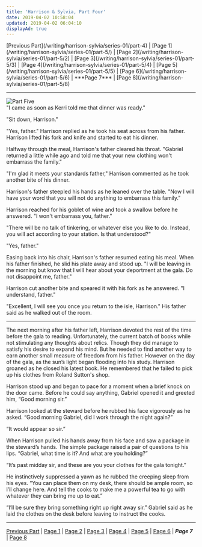 ```yaml
---
title: 'Harrison & Sylvia, Part Four'
date: 2019-04-02 10:58:04
updated: 2019-04-02 06:04:10
displayAd: true
---
```

<p class="center">[Previous Part](/writing/harrison-sylvia/series-01/part-4) | [Page 1](/writing/harrison-sylvia/series-01/part-5/) | [Page 2](/writing/harrison-sylvia/series-01/part-5/2) | [Page 3](/writing/harrison-sylvia/series-01/part-5/3) | [Page 4](/writing/harrison-sylvia/series-01/part-5/4) | [Page 5](/writing/harrison-sylvia/series-01/part-5/5) | [Page 6](/writing/harrison-sylvia/series-01/part-5/6) | <span class="current-page">***Page 7***</span> | [Page 8](/writing/harrison-sylvia/series-01/part-5/8) </p><hr class="clear-both center-fade"/><div class="embedded-image-left"><img src="/writing/harrison-sylvia/series-01/part-5/hs105.jpg" alt="Part Five" style="max-height: 275px;"/></div>"I came as soon as Kerri told me that dinner was ready."

"Sit down, Harrison."

"Yes, father." Harrison replied as he took his seat across from his father. Harrison lifted his fork and knife and started to eat his dinner.

Halfway through the meal, Harrison's father cleared his throat. "Gabriel returned a little while ago and told me that your new clothing won't embarrass the family."

"I'm glad it meets your standards father," Harrison commented as he took another bite of his dinner.

Harrison's father steepled his hands as he leaned over the table. "Now I will have your word that you will not do anything to embarrass this family."

Harrison reached for his goblet of wine and took a swallow before he answered.  "I won't embarrass you, father."

"There will be no talk of tinkering, or whatever else you like to do. Instead, you will act according to your station. Is that understood?"

"Yes, father."

Easing back into his chair, Harrison's father resumed eating his meal. When his father finished, he slid his plate away and stood up. "I will be leaving in the morning but know that I will hear about your deportment at the gala. Do not disappoint me, father."

Harrison cut another bite and speared it with his fork as he answered. "I understand, father."

"Excellent, I will see you once you return to the isle, Harrison." His father said as he walked out of the room.

<hr class="section-break"/>The next morning after his father left, Harrison devoted the rest of the time before the gala to reading. Unfortunately, the current batch of books while not stimulating any thoughts about relics.  Though they did manage to satisfy his desire to expand his mind. But he needed to find another way to earn another small measure of freedom from his father. However on the day of the gala, as the sun’s light began flooding into his study. Harrison groaned as he closed his latest book.  He remembered that he failed to pick up his clothes from Roland Sutton's shop.

Harrison stood up and began to pace for a moment when a brief knock on the door came. Before he could say anything, Gabriel opened it and greeted him, “Good morning sir.”

Harrison looked at the steward before he rubbed his face vigorously as he asked. “Good morning Gabriel, did I work through the night again?”

“It would appear so sir.”

When Harrison pulled his hands away from his face and saw a package in the steward’s hands.  The simple package raised a pair of questions to his lips. “Gabriel, what time is it? And what are you holding?”

“It’s past midday sir, and these are you your clothes for the gala tonight.”

He instinctively suppressed a yawn as he rubbed the creeping sleep from his eyes. “You can place them on my desk, there should be ample room, so I’ll change here. And tell the cooks to make me a powerful tea to go with whatever they can bring me up to eat.”

“I’ll be sure they bring something right up right away sir.” Gabriel said as he laid the clothes on the desk before leaving to instruct the cooks.<hr class="clear-both center-fade"/><p class="center">[Previous Part](/writing/harrison-sylvia/series-01/part-4) | [Page 1](/writing/harrison-sylvia/series-01/part-5/) | [Page 2](/writing/harrison-sylvia/series-01/part-5/2) | [Page 3](/writing/harrison-sylvia/series-01/part-5/3) | [Page 4](/writing/harrison-sylvia/series-01/part-5/4) | [Page 5](/writing/harrison-sylvia/series-01/part-5/5) | [Page 6](/writing/harrison-sylvia/series-01/part-5/6) | <span class="current-page">***Page 7***</span> | [Page 8](/writing/harrison-sylvia/series-01/part-5/8) </p>